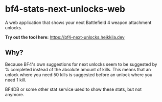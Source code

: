 # bf4-stats-next-unlocks-web

A web application that shows your next Battlefield 4 weapon attachment unlocks.

**Try out the tool here:** https://bf4-next-unlocks.heikkila.dev

## Why?

Because BF4's own suggestions for next unlocks seem to be suggested by % completed instead of the absolute amount of kills. This means that an unlock where you need 50 kills is suggested before an unlock where you need 1 kill.

BF4DB or some other stat service used to show these stats, but not anymore.
